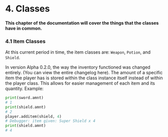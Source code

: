 # 4. Classes

#### This chapter of the documentation will cover the things that the classes have in common.

### 4.1 Item Classes

At this current period in time, the item classes are: `Weapon`, `Potion`, and `Shield`.

In version Alpha 0.2.0, the way the inventory functioned was changed entirely. \(You can view the entire changelog here\). The amount of a specific item the player has is stored within the class instance itself instead of within the player class. This allows for easier management of each item and its quantity. Example:

```python
print(sword.amnt)
# 1
print(shield.amnt)
# 2
player.additem(shield, 4)
# Debugger: item given: Super Shield x 4
print(shield.amnt)
# 4
```


